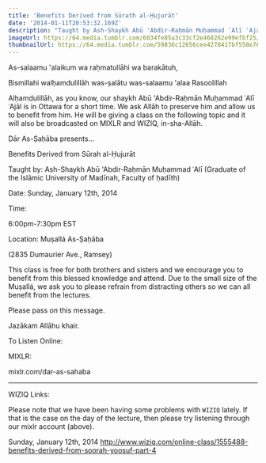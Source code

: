 ```yaml
---
title: 'Benefits Derived from Sūrath al-Ḥujurāt'
date: '2014-01-11T20:53:32.169Z'
description: "Taught by Ash-Shaykh Abū 'Abdir-Raḥmān Muḥammad ʿAlī ʿAjāl - LIVE IN PERSON - Sunday, January 12th @ 6:00pm EST @ Muṣallá As-Ṣaḥāba"
imageUrl: https://64.media.tumblr.com/6034fe85a3c33cf2e468262e99efbf25/tumblr_osvawer3Pj1rqrk5fo1_1280.jpg
thumbnailUrl: https://64.media.tumblr.com/59836c12656cee4278417bf558e7686e/tumblr_otxck1dXgH1vkidx6o1_500.jpg
---
```


As-salaamu 'alaikum wa raḥmatullāhi wa barakātuh,

Bismillahi walḥamdulillāh was-ṣalātu was-salaamu 'alaa Rasoolillah

Alḥamdulillāh, as you know, our shaykh Abū 'Abdir-Raḥmān Muḥammad ʿAlī ʿAjāl is in Ottawa for a short time. We ask Allāh to preserve him and allow us to benefit from him. He will be giving a class on the following topic and it will also be broadcasted on MIXLR and WIZIQ, in-sha-Allāh.

Dār As-Ṣaḥāba presents...

Benefits Derived from Sūrah al-Ḥujurāt

Taught by:
Ash-Shaykh Abū 'Abdir-Raḥmān Muḥammad ʿAlī
(Graduate of the Islāmic University of Madīnah, Faculty of ḥadīth)

Date:
Sunday, January 12th, 2014

Time:

6:00pm-7:30pm EST

Location:
Muṣallá As-Ṣaḥāba

(2835 Dumaurier Ave., Ramsey)

This class is free for both brothers and sisters and we encourage you to benefit from this blessed knowledge and attend. Due to the small size of the Muṣallá, we ask you to please refrain from distracting others so we can all benefit from the lectures.

Please pass on this message.

Jazākam Allāhu khair.

To Listen Online:

MIXLR:

mixlr.com/dar-as-sahaba

---

WIZIQ Links:

Please note that we have been having some problems with `WIZIQ` lately. If that is the case on the day of the lecture, then please try listening through our mixlr account (above).

Sunday, January 12th, 2014
http://www.wiziq.com/online-class/1555488-benefits-derived-from-soorah-yoosuf-part-4
